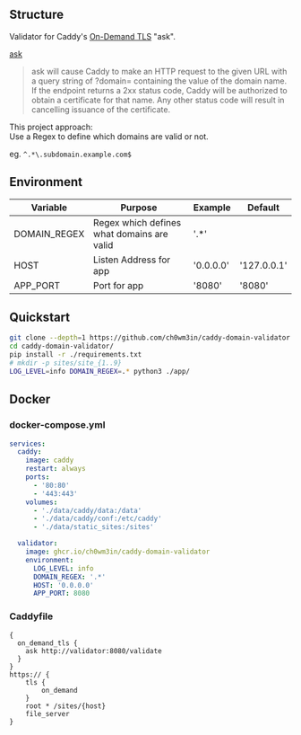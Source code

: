 
## Structure

Validator for Caddy's [On-Demand TLS](https://caddyserver.com/docs/automatic-https#on-demand-tls) "ask".

[ask](https://caddyserver.com/docs/caddyfile/options#on-demand-tls)
> ask will cause Caddy to make an HTTP request to the given URL with a query string of ?domain= containing the value of the domain name. If the endpoint returns a 2xx status code, Caddy will be authorized to obtain a certificate for that name. Any other status code will result in cancelling issuance of the certificate.

This project approach:  
Use a Regex to define which domains are valid or not.  

eg. `^.*\.subdomain.example.com$`

## Environment

| Variable       | Purpose                                       | Example   | Default     |
|----------------|-----------------------------------------------|-----------|-------------|
| DOMAIN_REGEX   | Regex which defines what domains are valid    | '.*'      |             |
| HOST           | Listen Address for app                        | '0.0.0.0' | '127.0.0.1' |
| APP_PORT       | Port for app                                  | '8080'    | '8080'      |

## Quickstart

```bash
git clone --depth=1 https://github.com/ch0wm3in/caddy-domain-validator
cd caddy-domain-validator/
pip install -r ./requirements.txt
# mkdir -p sites/site_{1..9}
LOG_LEVEL=info DOMAIN_REGEX=.* python3 ./app/
```

## Docker

### docker-compose.yml

```yaml
services:
  caddy:
    image: caddy
    restart: always
    ports:
      - '80:80'
      - '443:443'
    volumes:
      - './data/caddy/data:/data'
      - './data/caddy/conf:/etc/caddy'
      - './data/static_sites:/sites'

  validator:
    image: ghcr.io/ch0wm3in/caddy-domain-validator
    environment:
      LOG_LEVEL: info
      DOMAIN_REGEX: '.*'
      HOST: '0.0.0.0'
      APP_PORT: 8080
```

### Caddyfile

```Caddyfile
{
  on_demand_tls {
    ask http://validator:8080/validate
  }
}
https:// {
    tls {
        on_demand
    }
    root * /sites/{host}
    file_server
}
```

